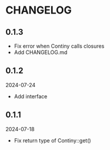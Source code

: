 # CHANGELOG

## 0.1.3

- Fix error when Continy calls closures
- Add CHANGELOG.md


## 0.1.2
2024-07-24

- Add interface


## 0.1.1
2024-07-18

- Fix return type of Continy::get()